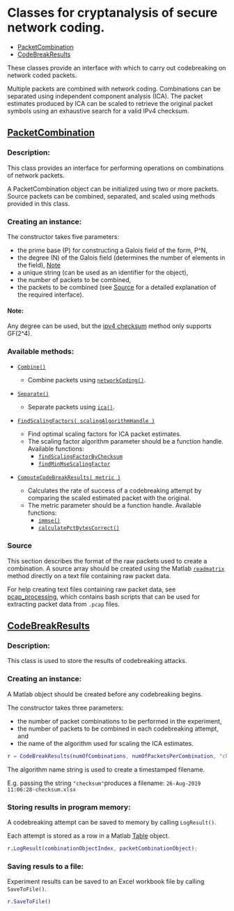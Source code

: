 # Classes for cryptanalysis of secure network coding.
- [PacketCombination](#packetcombination)
- [CodeBreakResults](#codebreakresults)

These classes provide an interface with which to carry out codebreaking on
network coded packets.

Multiple packets are combined with network coding. Combinations can be
separated using independent component analysis (ICA). The packet estimates
produced by ICA can be scaled to retrieve the original packet symbols using
an exhaustive search for a valid IPv4 checksum.


## [PacketCombination](../utilities/PacketCombination.m)

### Description:

This class provides an interface for performing operations on combinations of
network packets.

A PacketCombination object can be initialized using two or more packets.
Source packets can be combined, separated, and scaled using methods
provided in this class.

### Creating an instance:

The constructor takes five parameters:
* the prime base (P) for constructing a Galois field of the form, P^N,
* the degree (N) of the Galois field (determines the number of elements in the 
  field), [Note](#note)
* a unique string (can be used as an identifier for the object),
* the number of packets to be combined,
* the packets to be combined (see [Source](#source) for a detailed explanation
  of the required interface).

#### Note:
Any degree can be used, but the [ipv4 checksum](https://github.com/rj-pe/nsr_rlnc_icaff/blob/4ebd52a962029f9c4a0b26c6afd9088a941405a3/scalingAlgorithms/findScalingFactorByChecksum.m#L1)
method only supports GF(2^4).

### Available methods:

* [``Combine()``](https://github.com/rj-pe/nsr_rlnc_icaff/blob/4a15ac9e88c64435a3bb53a266b519cbd9a0f612/utilities/PacketCombination.m#L72)
  - Combine packets using 
  [``networkCoding()``](../utilities/networkCoding.m).

* [``Separate()``](https://github.com/rj-pe/nsr_rlnc_icaff/blob/4a15ac9e88c64435a3bb53a266b519cbd9a0f612/utilities/PacketCombination.m#L83) 
  - Separate packets using
  [``ica()``](../separation/AMERICA/ica.m).

* [``FindScalingFactors( scalingAlgorithmHandle )``](https://github.com/rj-pe/nsr_rlnc_icaff/blob/4a15ac9e88c64435a3bb53a266b519cbd9a0f612/utilities/PacketCombination.m#L97)
  - Find optimal scaling factors for ICA packet estimates.
  
  * The scaling factor algorithm parameter should be a function handle.
  Available functions:
    * [``findScalingFactorByChecksum``](../scalingAlgorithms/findScalingFactorByChecksum.m)
    * [``findMinMseScalingFactor``](../scalingAlgorithms/findMinMseScalingFactor.m)

* [``ComputeCodeBreakResults( metric )``](https://github.com/rj-pe/nsr_rlnc_icaff/blob/4a15ac9e88c64435a3bb53a266b519cbd9a0f612/utilities/PacketCombination.m#L125)
  - Calculates the rate of success of a codebreaking attempt by comparing the
   scaled estimated packet with the original. 
   
  * The metric parameter should be a function handle. Available functions:
      * [``immse()``](https://www.mathworks.com/help/images/ref/immse.html)
      * [``calculatePctBytesCorrect()``](../utilities/calculatePctBytesCorrect.m)

### Source

This section describes the format of the raw packets used to create a combination.
A source array should be created using the Matlab 
[``readmatrix``](https://www.mathworks.com/help/matlab/ref/readmatrix.html)
method directly on a text file containing raw packet data.

For help creating text files containing raw packet data,
see [pcap_processing](../utilities/pcap_processing/), which contains bash
scripts that can be used for extracting packet data from ``.pcap`` files.


## [CodeBreakResults](../utilities/CodeBreakResults.m)

### Description:

This class is used to store the results of codebreaking attacks.

### Creating an instance:

A Matlab object should be created before any codebreaking begins.


The constructor takes three parameters: 
* the number of packet combinations to be performed in the experiment, 
* the number of packets to be combined in each codebreaking attempt, and
* the name of the algorithm used for scaling the ICA estimates.

```Matlab
r = CodeBreakResults(numOfCombinations, numOfPacketsPerCombination, "checksum");
```

The algorithm name string is used to create a timestamped filename.

E.g. passing the string ``"checksum"``produces a filename:
``26-Aug-2019 11:06:28-checksum.xlsx``

### Storing results in program memory:

A codebreaking attempt can be saved to memory by calling ``LogResult()``.

Each attempt is stored as a row in a Matlab 
[Table](https://www.mathworks.com/help/matlab/ref/table.html) object.

```Matlab
r.LogResult(combinationObjectIndex, packetCombinationObject);
```

### Saving resuls to a file:

Experiment results can be saved to an Excel workbook file by calling 
``SaveToFile()``. 

```Matlab
r.SaveToFile()
```
